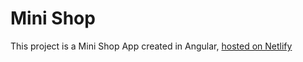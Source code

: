 # Mini Shop

This project is a Mini Shop App created in Angular, [hosted on Netlify](https://mini-shop-angular.netlify.app/)
